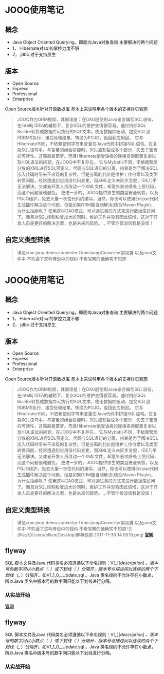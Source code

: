 # JOOQ使用笔记

## 概念
* Java Object Oriented Querying，即面向Java对象查询 主要解决的两个问题
* 1， Hibernate对sql的掌控力度不够
* 2， jdbc 过于支持原生
## 版本
* Open Source 
* Express
* Professional
* Enterprise

Open Source版本针对开源数据库 基本上来说够用各个版本的支持详见[官网](https://www.jooq.org/legal/licensing#databases)
> JOOQ作为ORM框架，其原理是：在DAO层使用Java语言编写SQL语句，在Intellij IDEA的辅助下，复杂SQL的维护变得很容易。通过内部SQL Builder转换成数据库可执行的SQL文本，使用数据库驱动，提交SQL到RDBMS执行，接受处理结果，转换为POJO，返回到应用层。
它与Hibernate不同，不依赖使用字符串变量在Java代码中拼接SQL语句。在复杂SQL语句中，与变量的组合拼接时，SQL被割裂成多个部分，失去了宝贵的可读性，这简直是噩梦。而且Hibernate饱受诟病的连接查询配置复杂以及HQL语法的问题，在JOOQ中不复存在。
它与Mybatis不同，不依赖繁琐分散的XML进行SQL预定义。代码与SQL语句的分离，初衷是为了解决SQL嵌入代码时带来不直观的复杂性，但是分离的代价是维护工作倍增以及类型转换问题，经常遭遇到应用层代码变更，而XML定义未同步变更，IDE几乎无法解决。又或者开发人员改动一个XML文件，却意外影响多处上层代码，而这个问题很难避免。
更进一步的，JOOQ提供原生的类型安全转换，以及POJO维护，免去大量一次性代码的编写。当然，你也可以使用Eclipse代码生成插件解决这个问题，但是如果ORM能自动解决(结合Maven Plugin)，为什么拒绝呢？
使用这种DAO模式，可以通过类的方式来进行数据库访问了。而且对SQL控制粒度加大的同时，维护工作并没有因此倍增，这对于开发人员是更好的解决方案，也是未来的趋势。
_ 不管你信没信我是没信！

## 自定义类型转换
> 详见com.jooq.demo.converter.TimestampConverter实现类 以及pom文件中 
不吹逼了这叫传说中的规约 不看官网的话确实不知道 
# JOOQ使用笔记

## 概念
* Java Object Oriented Querying，即面向Java对象查询 主要解决的两个问题
* 1， Hibernate对sql的掌控力度不够
* 2， jdbc 过于支持原生
## 版本
* Open Source 
* Express
* Professional
* Enterprise

Open Source版本针对开源数据库 基本上来说够用各个版本的支持详见[官网](https://www.jooq.org/legal/licensing#databases)
> JOOQ作为ORM框架，其原理是：在DAO层使用Java语言编写SQL语句，在Intellij IDEA的辅助下，复杂SQL的维护变得很容易。通过内部SQL Builder转换成数据库可执行的SQL文本，使用数据库驱动，提交SQL到RDBMS执行，接受处理结果，转换为POJO，返回到应用层。
它与Hibernate不同，不依赖使用字符串变量在Java代码中拼接SQL语句。在复杂SQL语句中，与变量的组合拼接时，SQL被割裂成多个部分，失去了宝贵的可读性，这简直是噩梦。而且Hibernate饱受诟病的连接查询配置复杂以及HQL语法的问题，在JOOQ中不复存在。
它与Mybatis不同，不依赖繁琐分散的XML进行SQL预定义。代码与SQL语句的分离，初衷是为了解决SQL嵌入代码时带来不直观的复杂性，但是分离的代价是维护工作倍增以及类型转换问题，经常遭遇到应用层代码变更，而XML定义未同步变更，IDE几乎无法解决。又或者开发人员改动一个XML文件，却意外影响多处上层代码，而这个问题很难避免。
更进一步的，JOOQ提供原生的类型安全转换，以及POJO维护，免去大量一次性代码的编写。当然，你也可以使用Eclipse代码生成插件解决这个问题，但是如果ORM能自动解决(结合Maven Plugin)，为什么拒绝呢？
使用这种DAO模式，可以通过类的方式来进行数据库访问了。而且对SQL控制粒度加大的同时，维护工作并没有因此倍增，这对于开发人员是更好的解决方案，也是未来的趋势。
_ 不管你信没信我是没信！

## 自定义类型转换
>详见com.jooq.demo.converter.TimestampConverter实现类 以及pom文件中 
不吹逼了这叫传说中的规约 不看官网的话确实不知道 
![](file:////Users/ellien/Desktop/屏幕快照 2017-11-30 14.56.10.png)
<strong>[官网](https://www.jooq.org/doc/latest/manual/code-generation/custom-data-type-bindings/)</strong>

## flyway
SQL 脚本文件及Java 代码类名必须遵循以下命名规则：V<version>[_<SEQ>][__description] 。版本号的数字间以小数点（. ）或下划线（_ ）分隔开，版本号与描述间以连续的两个下划线（__ ）分隔开。如V1_1_0__Update.sql 。Java 类名规约不允许存在小数点，所以Java 类名中版本号的数字间只能以下划线进行分隔。


### 从实战开始
<strong>[官网](https://www.jooq.org/doc/latest/manual/code-generation/custom-data-type-bindings/)</strong>

## flyway
SQL 脚本文件及Java 代码类名必须遵循以下命名规则：V<version>[_<SEQ>][__description] 。版本号的数字间以小数点（. ）或下划线（_ ）分隔开，版本号与描述间以连续的两个下划线（__ ）分隔开。如V1_1_0__Update.sql 。Java 类名规约不允许存在小数点，所以Java 类名中版本号的数字间只能以下划线进行分隔。


### 从实战开始